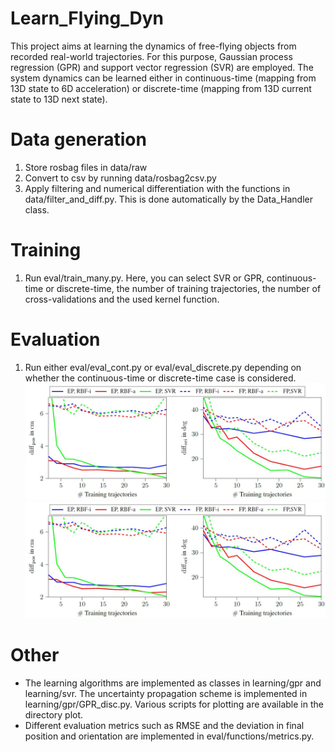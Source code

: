 # Learn_Flying_Dyn
This project aims at learning the dynamics of free-flying objects from recorded real-world trajectories. For this purpose, Gaussian process regression (GPR) and support vector regression (SVR) are employed. The system dynamics can be learned either in continuous-time (mapping from 13D state to 6D acceleration) or discrete-time (mapping from 13D current state to 13D next state). 

# Data generation
1. Store rosbag files in data/raw
2. Convert to csv by running data/rosbag2csv.py
3. Apply filtering and numerical differentiation with the functions in data/filter_and_diff.py. This is done automatically by the Data_Handler class.

# Training
1. Run eval/train_many.py. Here, you can select SVR or GPR, continuous-time or discrete-time, the number of training trajectories, the number of cross-validations and the used kernel function.

# Evaluation
1. Run either eval/eval_cont.py or eval/eval_discrete.py depending on whether the continuous-time or discrete-time case is considered. 
![Alt text](plot/pred_error_cont.JPG?raw=true "Deviation of the final position and orientation in the continuous-time case for different numbers of training trajectories")
![plot](/plot/pred_error_cont.JPG)

# Other 
- The learning algorithms are implemented as classes in learning/gpr and learning/svr. The uncertainty propagation scheme is implemented in learning/gpr/GPR_disc.py.
Various scripts for plotting are available in the directory plot. 
- Different evaluation metrics such as RMSE and the deviation in final position and orientation are implemented in eval/functions/metrics.py.
